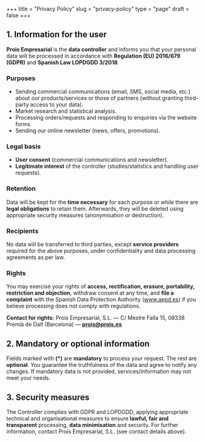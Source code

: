 +++
title = "Privacy Policy"
slug  = "privacy-policy"
type  = "page"
draft = false
+++

## 1. Information for the user
**Prois Empresarial** is the **data controller** and informs you that your personal data will be processed in accordance with **Regulation (EU) 2016/679 (GDPR)** and **Spanish Law LOPDGDD 3/2018**.

### Purposes
- Sending commercial communications (email, SMS, social media, etc.) about our products/services or those of partners (without granting third-party access to your data).
- Market research and statistical analysis.
- Processing orders/requests and responding to enquiries via the website forms.
- Sending our online newsletter (news, offers, promotions).

### Legal basis
- **User consent** (commercial communications and newsletter).
- **Legitimate interest** of the controller (studies/statistics and handling user requests).

### Retention
Data will be kept for the **time necessary** for each purpose or while there are **legal obligations** to retain them. Afterwards, they will be deleted using appropriate security measures (anonymisation or destruction).

### Recipients
No data will be transferred to third parties, except **service providers** required for the above purposes, under confidentiality and data processing agreements as per law.

### Rights
You may exercise your rights of **access, rectification, erasure, portability, restriction and objection**, withdraw consent at any time, and **file a complaint** with the Spanish Data Protection Authority (www.aepd.es) if you believe processing does not comply with regulations.

**Contact for rights:** Prois Empresarial, S.L. — C/ Mestre Falla 15, 08338 Premià de Dalt (Barcelona) — **prois@prois.es**

## 2. Mandatory or optional information
Fields marked with **(*)** are **mandatory** to process your request. The rest are **optional**. You guarantee the truthfulness of the data and agree to notify any changes. If mandatory data is not provided, services/information may not meet your needs.

## 3. Security measures
The Controller complies with GDPR and LOPDGDD, applying appropriate technical and organisational measures to ensure **lawful, fair and transparent** processing, **data minimisation** and security. For further information, contact Prois Empresarial, S.L. (see contact details above).